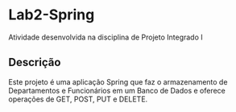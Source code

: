# Lab2-Spring
Atividade desenvolvida na disciplina de Projeto Integrado I

## Descrição
Este projeto é uma aplicação Spring que faz o armazenamento de Departamentos e Funcionários em um Banco de Dados e oferece operações de GET, POST, PUT e DELETE.
